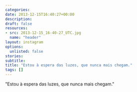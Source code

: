 ```yaml
---
categories:
date: 2013-12-15T16:40:27+00:00
description:
draft: false
resources:
- src: 2013-12-15_16-40-27_UTC.jpg
  name: "header"
layout: instagram
options:
  unlisted: false
stories:
subtitle:
title: "Estou à espera das luzes, que nunca mais chegam."
tags: []
---
```


"Estou à espera das luzes, que nunca mais chegam."
